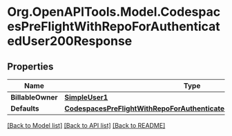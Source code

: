 # Org.OpenAPITools.Model.CodespacesPreFlightWithRepoForAuthenticatedUser200Response

## Properties

Name | Type | Description | Notes
------------ | ------------- | ------------- | -------------
**BillableOwner** | [**SimpleUser1**](SimpleUser1.md) |  | [optional] 
**Defaults** | [**CodespacesPreFlightWithRepoForAuthenticatedUser200ResponseDefaults**](CodespacesPreFlightWithRepoForAuthenticatedUser200ResponseDefaults.md) |  | [optional] 

[[Back to Model list]](../README.md#documentation-for-models) [[Back to API list]](../README.md#documentation-for-api-endpoints) [[Back to README]](../README.md)

